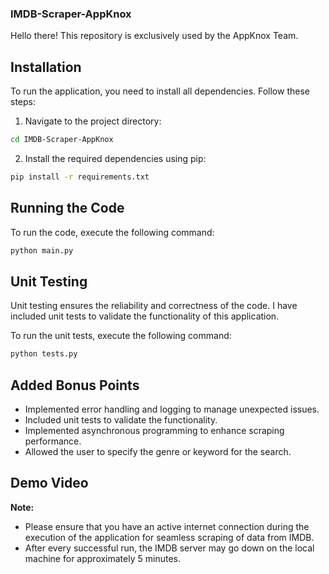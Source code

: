 
### IMDB-Scraper-AppKnox

Hello there! This repository is exclusively used by the AppKnox Team.

## Installation

To run the application, you need to install all dependencies. Follow these steps:

1. Navigate to the project directory:
```bash
cd IMDB-Scraper-AppKnox
```

2. Install the required dependencies using pip:
```bash
pip install -r requirements.txt
```

## Running the Code

To run the code, execute the following command:
```bash
python main.py
```
## Unit Testing

Unit testing ensures the reliability and correctness of the code. I have included unit tests to validate the functionality of this application.

To run the unit tests, execute the following command:
```bash
python tests.py
```

## Added Bonus Points

- Implemented error handling and logging to manage unexpected issues.
- Included unit tests to validate the functionality.
- Implemented asynchronous programming to enhance scraping performance.
- Allowed the user to specify the genre or keyword for the search.

  
## Demo Video
**Note:** 
- Please ensure that you have an active internet connection during the execution of the application for seamless scraping of data from IMDB.
- After every successful run, the IMDB server may go down on the local machine for approximately 5 minutes.
